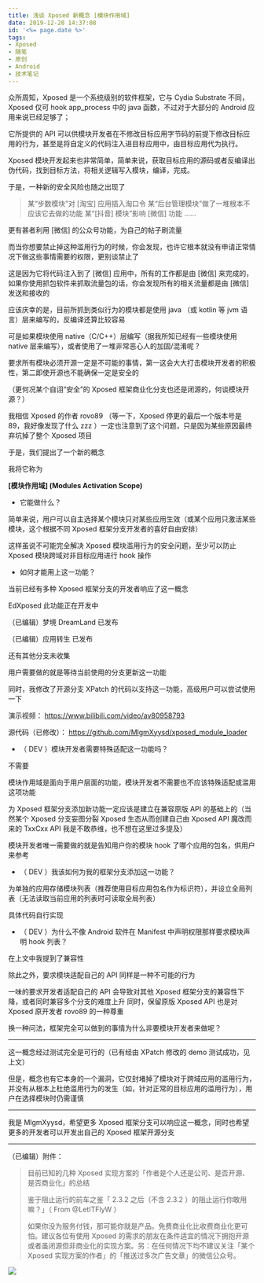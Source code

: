 ```yaml
---
title: 浅谈 Xposed 新概念 [模块作用域]
date: 2019-12-28 14:37:08
id: '<%= page.date %>'
tags: 
- Xposed
- 随笔
- 原创
- Android
- 技术笔记
---
```

众所周知，Xposed 是一个系统级别的软件框架，它与 Cydia Substrate 不同，Xposed 仅可 hook app_process 中的 java 函数，不过对于大部分的 Android 应用来说已经足够了；

它所提供的 API 可以供模块开发者在不修改目标应用字节码的前提下修改目标应用的行为，甚至是将自定义的代码注入进目标应用中，由目标应用代为执行。
<!--more-->
Xposed 模块开发起来也非常简单，简单来说，获取目标应用的源码或者反编译出伪代码，找到目标方法，将相关逻辑写入模块，编译，完成。


于是，一种新的安全风险也随之出现了


> 某“步数模块”对 [淘宝] 应用插入淘口令
> 某“后台管理模块”做了一堆根本不应该它去做的功能
> 某“[抖音] 模块”影响 [微信] 功能
> ......


更有甚者利用 [微信] 的公众号功能，为自己的帖子刷流量


而当你想要禁止掉这种滥用行为的时候，你会发现，也许它根本就没有申请正常情况下做这些事情需要的权限，更别谈禁止了

这是因为它将代码注入到了 [微信] 应用中，所有的工作都是由 [微信] 来完成的，如果你使用抓包软件来抓取流量包的话，你会发现所有的相关流量都是由 [微信] 发送和接收的


应该庆幸的是，目前所抓到类似行为的模块都是使用 java （或 kotlin 等 jvm 语言）层来编写的，反编译还算比较容易


可是如果模块使用 native（C/C++）层编写（据我所知已经有一些模块使用 native 层来编写），或者使用了一堆非常恶心人的加固/混淆呢？


要求所有模块必须开源一定是不可能的事情，第一这会大大打击模块开发者的积极性，第二即使开源也不能确保一定是安全的

（更何况某个自诩“安全”的 Xposed 框架商业化分支也还是闭源的，何谈模块开源？）



我相信 Xposed 的作者 rovo89 （等一下，Xposed 停更的最后一个版本号是 89，我好像发现了什么 zzz ）一定也注意到了这个问题，只是因为某些原因最终弃坑掉了整个 Xposed 项目


于是，我们提出了一个新的概念


我将它称为


**[模块作用域] (Modules Activation Scope)**



- 它能做什么？


简单来说，用户可以自主选择某个模块只对某些应用生效（或某个应用只激活某些模块，这个根据不同 Xposed 框架分支开发者的喜好自由安排）


这样虽说不可能完全解决 Xposed 模块滥用行为的安全问题，至少可以防止 Xposed 模块跨域对非目标应用进行 hook 操作



- 如何才能用上这一功能？


当前已经有多种 Xposed 框架分支的开发者响应了这一概念

EdXposed 此功能正在开发中

（已编辑）梦境 DreamLand 已发布

（已编辑）应用转生 已发布

还有其他分支未收集


用户需要做的就是等待当前使用的分支更新这一功能


同时，我修改了开源分支 XPatch 的代码以支持这一功能，高级用户可以尝试使用一下


演示视频： https://www.bilibili.com/video/av80958793

源代码（已修改）： https://github.com/MlgmXyysd/xposed_module_loader



- （ DEV ）模块开发者需要特殊适配这一功能吗？


不需要


模块作用域是面向于用户层面的功能，模块开发者不需要也不应该特殊适配或滥用这项功能


为 Xposed 框架分支添加新功能一定应该是建立在兼容原版 API 的基础上的（当然某个 Xposed 分支妄图分裂 Xposed 生态从而创建自己由 Xposed API 魔改而来的 TxxCxx API 我是不敢恭维，也不想在这里过多提及）


模块开发者唯一需要做的就是告知用户你的模块 hook 了哪个应用的包名，供用户来参考



- （ DEV ）我该如何为我的框架分支添加这一功能？


为单独的应用存储模块列表（推荐使用目标应用包名作为标识符），并设立全局列表（无法读取当前应用的列表时可读取全局列表）


具体代码自行实现



- （ DEV ）为什么不像 Android 软件在 Manifest 中声明权限那样要求模块声明 hook 列表？


在上文中我提到了兼容性

除此之外，要求模块适配自己的 API 同样是一种不可能的行为

一味的要求开发者适配自己的 API 会导致对其他 Xposed 框架分支的兼容性下降，或者同时兼容多个分支的难度上升
同时，保留原版 Xposed API 也是对 Xposed 原开发者 rovo89 的一种尊重


换一种问法，框架完全可以做到的事情为什么非要模块开发者来做呢？


----------

这一概念经过测试完全是可行的（已有经由 XPatch 修改的 demo 测试成功，见上文）

但是，概念也有它本身的一个漏洞，它仅封堵掉了模块对于跨域应用的滥用行为，并没有从根本上杜绝滥用行为的发生（如，针对正常的目标应用的滥用行为），用户在选择模块时仍需谨慎


----------

我是 MlgmXyysd，希望更多 Xposed 框架分支可以响应这一概念，同时也希望更多的开发者可以开发出自己的 Xposed 框架开源分支



----------

（已编辑）附件：


> 目前已知的几种 Xposed 实现方案的「作者是个人还是公司、是否开源、是否商业化」的总结
> 
> 鉴于阻止运行的前车之鉴「 2.3.2 之后（不含 2.3.2 ）的阻止运行你敢用嘛？」（ From @LetITFlyW ） 
> 
> 如果你没为服务付钱，那可能你就是产品。免费商业化比收费商业化更可怕。建议各位有使用 Xposed 的需求的朋友在条件适宜的情况下拥抱开源或者虽闭源但非商业化的实现方案。另：在任何情况下均不建议关注「某个 Xposed 实现方案的作者」的「推送过多次广告文章」的微信公众号。

![](xposed-modules-activation/compare.png)